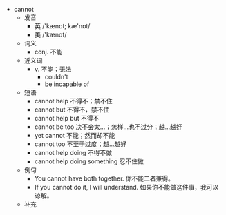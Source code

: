 - cannot
  - 发音
    - 英 /'kænɒt; kæ'nɒt/
    - 美 /'kænɑt/
  - 词义
    - conj. 不能
  - 近义词
    - v. 不能；无法
      - couldn't
      - be incapable of
  - 短语
    - cannot help 不得不；禁不住
    - cannot but 不得不，禁不住
    - cannot help but 不得不
    - cannot be too 决不会太…；怎样…也不过分；越…越好
    - yet cannot 不能；然而却不能
    - cannot too 不至于过度；越…越好
    - cannot help doing 不得不做
    - cannot help doing something 忍不住做
  - 例句
    - You cannot have both together. 你不能二者兼得。
    - If you cannot do it, I will understand. 如果你不能做这件事，我可以谅解。
  - 补充